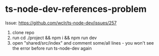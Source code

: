# ts-node-dev-references-problem

Issue: https://github.com/wclr/ts-node-dev/issues/257

1. clone repo
2. run cd ./project && npm i && npm run dev
3. open "shared/src/index" and comment some/all lines - you won't see the error before run ts-node-dev again
